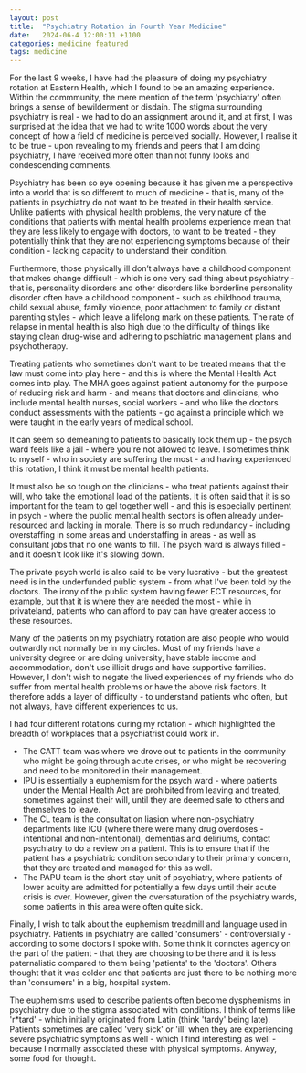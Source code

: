 ```yaml
---
layout: post
title:  "Psychiatry Rotation in Fourth Year Medicine"
date:   2024-06-4 12:00:11 +1100
categories: medicine featured
tags: medicine 
---
```


For the last 9 weeks, I have had the pleasure of doing my psychiatry rotation at Eastern Health, which I found to be an amazing experience. Within the commmunity, the mere mention of the term 'psychiatry' often brings a sense of bewilderment or disdain. The stigma surrounding psychiatry is real - we had to do an assignment around it, and at first, I was surprised at the idea that we had to write 1000 words about the very concept of how a field of medicine is perceived socially. However, I realise it to be true - upon revealing to my friends and peers that I am doing psychiatry, I have received more often than not funny looks and condescending comments. 

Psychiatry has been so eye opening because it has given me a perspective into a world that is so different to much of medicine - that is, many of the patients in psychiatry do not want to be treated in their health service. Unlike patients with physical health problems, the very nature of the conditions that patients with mental health problems experience mean that they are less likely to engage with doctors, to want to be treated - they potentially think that they are not experiencing symptoms because of their condition - lacking capacity to understand their condition.

Furthermore, those physically ill don’t always have a childhood component that makes change difficult - which is one very sad thing about psychiatry - that is, personality disorders and other disorders like borderline personality disorder often have a childhood component - such as childhood trauma, child sexual abuse, family violence, poor attachment to family or distant parenting styles - which leave a lifelong mark on these patients. The rate of relapse in mental health is also high due to the difficulty of things like staying clean drug-wise and adhering to pschiatric management plans and psychotherapy.

Treating patients who sometimes don't want to be treated means that the law must come into play here - and this is where the Mental Health Act comes into play. The MHA goes against patient autonomy for the purpose of reducing risk and harm - and means that doctors and clinicians, who include mental health nurses, social workers - and who like the doctors conduct assessments with the patients - go against a principle which we were taught in the early years of medical school.

It can seem so demeaning to patients to basically lock them up - the psych ward feels like a jail - where you're not allowed to leave. I sometimes think to myself - who in society are suffering the most - and having experienced this rotation, I think it must be mental health patients.

It must also be so tough on the clinicians - who treat patients against their will, who take the emotional load of the patients. It is often said that it is so important for the team to gel together well - and this is especially pertinent in psych - where the public mental health sectors is often already under-resourced and lacking in morale. There is so much redundancy - including overstaffing in some areas and understaffing in areas - as well as consultant jobs that no one wants to fill. The psych ward is always filled - and it doesn't look like it's slowing down.

The private psych world is also said to be very lucrative - but the greatest need is in the underfunded public system - from what I've been told by the doctors. The irony of the public system having fewer ECT resources, for example, but that it is where they are needed the most - while in privateland, patients who can afford to pay can have greater access to these resources.  

Many of the patients on my psychiatry rotation are also people who would outwardly not normally be in my circles. Most of my friends have a university degree or are doing university, have stable income and accommodation, don't use illicit drugs and have supportive families. However, I don't wish to negate the lived experiences of my friends who do suffer from mental health problems or have the above risk factors. It therefore adds a layer of difficulty - to understand patients who often, but not always, have different experiences to us.

I had four different rotations during my rotation - which highlighted the breadth of workplaces that a psychiatrist could work in.
- The CATT team was where we drove out to patients in the community who might be going through acute crises, or who might be recovering and need to be monitored in their management.
- IPU is essentially a euphemism for the psych ward - where patients under the Mental Health Act are prohibited from leaving and treated, sometimes against their will, until they are deemed safe to others and themselves to leave.
- The CL team is the consultation liasion where non-psychiatry departments like ICU (where there were many drug overdoses - intentional and non-intentional), dementias and deliriums, contact psychiatry to do a review on a patient. This is to ensure that if the patient has a psychiatric condition secondary to their primary concern, that they are treated and managed for this as well. 
- The PAPU team is the short stay unit of psychiatry, where patients of lower acuity are admitted for potentially a few days until their acute crisis is over. However, given the oversaturation of the psychiatry wards, some patients in this area were often quite sick.

Finally, I wish to talk about the euphemism treadmill and language used in psychiatry. Patients in psychiatry are called 'consumers' - controversially - according to some doctors I spoke with. Some think it connotes agency on the part of the patient - that they are choosing to be there and it is less paternalistic compared to them being 'patients' to the 'doctors'. Others thought that it was colder and that patients are just there to be nothing more than 'consumers' in a big, hospital system. 

The euphemisms used to describe patients often become dysphemisms in psychiatry due to the stigma associated with conditions. I think of terms like 'r*tard' - which initially originated from Latin (think 'tardy' being late). Patients sometimes are called 'very sick' or 'ill' when they are experiencing severe psychiatric symptoms as well - which I find interesting as well - because I normally associated these with physical symptoms. Anyway, some food for thought.